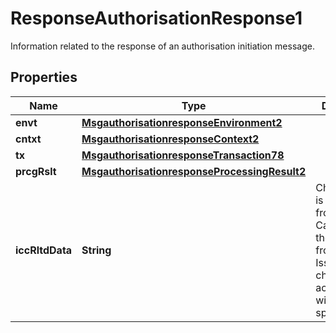 

# ResponseAuthorisationResponse1

Information related to the response of an authorisation initiation message.

## Properties

| Name | Type | Description | Notes |
|------------ | ------------- | ------------- | -------------|
|**envt** | [**MsgauthorisationresponseEnvironment2**](MsgauthorisationresponseEnvironment2.md) |  |  [optional] |
|**cntxt** | [**MsgauthorisationresponseContext2**](MsgauthorisationresponseContext2.md) |  |  [optional] |
|**tx** | [**MsgauthorisationresponseTransaction78**](MsgauthorisationresponseTransaction78.md) |  |  [optional] |
|**prcgRslt** | [**MsgauthorisationresponseProcessingResult2**](MsgauthorisationresponseProcessingResult2.md) |  |  [optional] |
|**iccRltdData** | **String** | Chip data that is transmitted from the Card&#39;s chip to the Issuer and from the Issuer to the chip in accordance with EMV specifications. |  [optional] |



